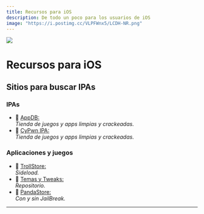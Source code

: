 ```yaml
---
title: Recursos para iOS
description: De todo un poco para los usuarios de iOS
image: "https://i.postimg.cc/VLPFWnx5/LCDH-NR.png"
---
```

![](https://i.postimg.cc/NfvMmvn2/Movil-ios.png)
# Recursos para iOS

## Sitios para buscar IPAs


### IPAs


- 🍩 [AppDB:](https://appdb.to/)    
*Tienda de juegos y apps limpias y crackeadas.*
- 🍩 [CyPwn IPA:](https://ipa.cypwn.xyz/)    
*Tienda de juegos y apps limpias y crackeadas.*


### **Aplicaciones y juegos**


- 🍩 [TrollStore:](https://github.com/opa334/TrollStore)    
*Sideload.*
- 🍩 [Temas y Tweaks:](https://repo.hackyouriphone.org/)     
*Repositorio.*
- 🍩 [PandaStore:](https://apt.pandahelp.vip/)     
*Con y sin JailBreak.*

---

